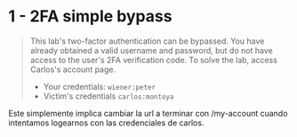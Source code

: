 # 1 - 2FA simple bypass

> This lab's two-factor authentication can be bypassed. You have already obtained a valid username and password, but do not have access to the user's 2FA verification code. To solve the lab, access Carlos's account page.
>
> *  Your credentials: `wiener:peter`
> *  Victim's credentials `carlos:montoya`

Este simplemente implica cambiar la url a terminar con /my-account cuando intentamos logearnos con las credenciales de carlos.


